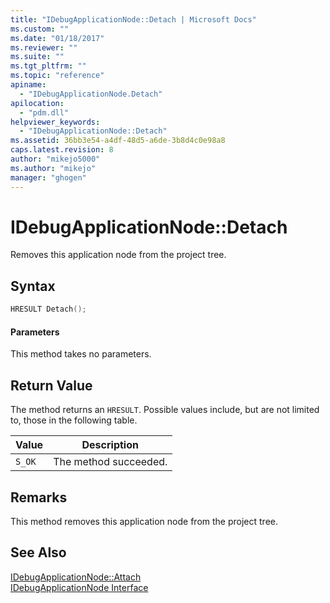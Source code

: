 ```yaml
---
title: "IDebugApplicationNode::Detach | Microsoft Docs"
ms.custom: ""
ms.date: "01/18/2017"
ms.reviewer: ""
ms.suite: ""
ms.tgt_pltfrm: ""
ms.topic: "reference"
apiname: 
  - "IDebugApplicationNode.Detach"
apilocation: 
  - "pdm.dll"
helpviewer_keywords: 
  - "IDebugApplicationNode::Detach"
ms.assetid: 36bb3e54-a4df-48d5-a6de-3b8d4c0e98a8
caps.latest.revision: 8
author: "mikejo5000"
ms.author: "mikejo"
manager: "ghogen"
---
```

# IDebugApplicationNode::Detach
Removes this application node from the project tree.  
  
## Syntax  
  
```cpp
HRESULT Detach();  
```  
  
#### Parameters  
 This method takes no parameters.  
  
## Return Value  
 The method returns an `HRESULT`. Possible values include, but are not limited to, those in the following table.  
  
|Value|Description|  
|-----------|-----------------|  
|`S_OK`|The method succeeded.|  
  
## Remarks  
 This method removes this application node from the project tree.  
  
## See Also  
 [IDebugApplicationNode::Attach](../../winscript/reference/idebugapplicationnode-attach.md)   
 [IDebugApplicationNode Interface](../../winscript/reference/idebugapplicationnode-interface.md)